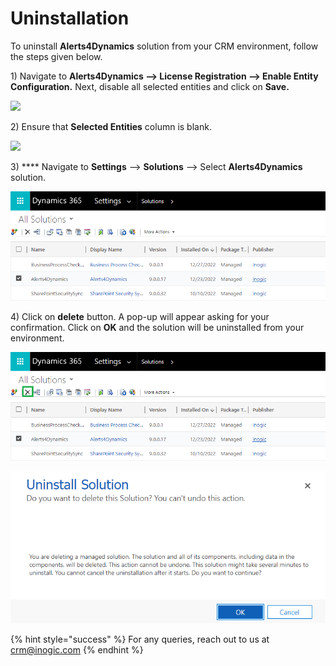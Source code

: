 # Uninstallation

To uninstall **Alerts4Dynamics** solution from your CRM environment, follow the steps given below.&#x20;

1\) Navigate to **Alerts4Dynamics --> License Registration --> Enable Entity Configuration.** Next, disable all selected entities and click on **Save.**

![](../.gitbook/assets/Uninstall\_1.png)

2\) Ensure that **Selected Entities** column is blank.

![](<../.gitbook/assets/Uninstall\_2 (1).png>)

3\) **** Navigate to **Settings** --> **Solutions** --> Select **Alerts4Dynamics** solution.

![](<../.gitbook/assets/aa (4).png>)

4\) Click on **delete** button. A pop-up will appear asking for your confirmation. Click on **OK** and the solution will be uninstalled from your environment.

![](<../.gitbook/assets/bb (3).png>)

![](../.gitbook/assets/h.png)

{% hint style="success" %}
For any queries, reach out to us at [crm@inogic.com](mailto:crm@inogic.com)
{% endhint %}
